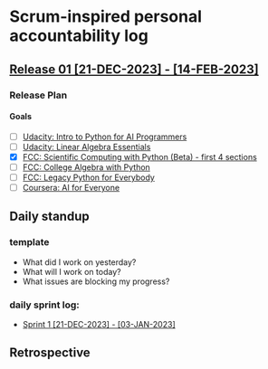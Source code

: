 # Scrum-inspired personal accountability log

## [Release 01 [21-DEC-2023] - [14-FEB-2023]](https://github.com/hattiza/scrumble/milestone/1)

### Release Plan

#### Goals

* [ ] [Udacity: Intro to Python for AI Programmers](https://github.com/hattiza/scrumble/issues/1)
* [ ] [Udacity: Linear Algebra Essentials](https://github.com/hattiza/scrumble/issues/2)
* [X] [FCC: Scientific Computing with Python (Beta) - first 4 sections](https://github.com/hattiza/scrumble/issues/5)
* [ ] [FCC: College Algebra with Python](https://github.com/hattiza/scrumble/issues/4)
* [ ] [FCC: Legacy Python for Everybody](https://github.com/hattiza/scrumble/issues/3)
* [ ] [Coursera: AI for Everyone](https://github.com/hattiza/scrumble/issues/6)

## Daily standup 

### template

* What did I work on yesterday?
* What will I work on today?
* What issues are blocking my progress?

### daily sprint log:

* [Sprint 1 [21-DEC-2023] - [03-JAN-2023]](scrumble/01_sprint.md)

## Retrospective

<TBD>
